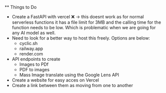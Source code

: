 ** Things to Do
- Create a FastAPI with vercel ❌ -> this doesnt work as for normal serverless functions it has a file limit for 3MB and the calling time for the function needs to be low. Which is problematic when we are going for any AI model as well.
- Need to look for a better way to host this freely. Options are below:
    - cyclic.sh
    - railway.app
    - render.com
- API endpoints to create
    - Images to PDf
    - PDF to images
    - Mass Image translate using the Google Lens API
- Create a website for easy acces on Vercel
- Create a link between them as moving from one to another
